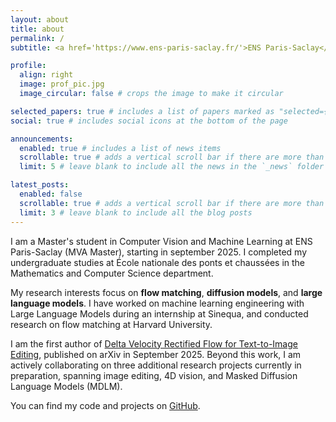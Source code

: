 ```yaml
---
layout: about
title: about
permalink: /
subtitle: <a href='https://www.ens-paris-saclay.fr/'>ENS Paris-Saclay</a>. <a href='https://www.enpc.fr/'>École nationale des ponts et chaussées, Institut Polytechnique de Paris </a>. Machine Learning.

profile:
  align: right
  image: prof_pic.jpg
  image_circular: false # crops the image to make it circular

selected_papers: true # includes a list of papers marked as "selected={true}"
social: true # includes social icons at the bottom of the page

announcements:
  enabled: true # includes a list of news items
  scrollable: true # adds a vertical scroll bar if there are more than 3 news items
  limit: 5 # leave blank to include all the news in the `_news` folder

latest_posts:
  enabled: false
  scrollable: true # adds a vertical scroll bar if there are more than 3 new posts items
  limit: 3 # leave blank to include all the blog posts
---
```


I am a Master's student in Computer Vision and Machine Learning at ENS Paris-Saclay (MVA Master), starting in september 2025. I completed my undergraduate studies at École nationale des ponts et chaussées in the Mathematics and Computer Science department.

My research interests focus on **flow matching**, **diffusion models**, and **large language models**. I have worked on machine learning engineering with Large Language Models during an internship at Sinequa, and conducted research on flow matching at Harvard University.

I am the first author of [Delta Velocity Rectified Flow for Text-to-Image Editing](https://arxiv.org/abs/2509.05342), published on arXiv in September 2025. Beyond this work, I am actively collaborating on three additional research projects currently in preparation, spanning image editing, 4D vision, and Masked Diffusion Language Models (MDLM).

You can find my code and projects on [GitHub](https://github.com/gaspardbd).
